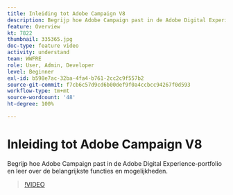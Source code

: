 ```yaml
---
title: Inleiding tot Adobe Campaign V8
description: Begrijp hoe Adobe Campaign past in de Adobe Digital Experience-portfolio en leer over de belangrijkste functies en mogelijkheden.
feature: Overview
kt: 7822
thumbnail: 335365.jpg
doc-type: feature video
activity: understand
team: WWFRE
role: User, Admin, Developer
level: Beginner
exl-id: b598e7ac-32ba-4fa4-b761-2cc2c9f557b2
source-git-commit: f7cb6c57d9cd6b00def9f0a4ccbcc94267f0d593
workflow-type: tm+mt
source-wordcount: '48'
ht-degree: 100%

---
```


# Inleiding tot Adobe Campaign V8

Begrijp hoe Adobe Campaign past in de Adobe Digital Experience-portfolio en leer over de belangrijkste functies en mogelijkheden.

>[!VIDEO](https://video.tv.adobe.com/v/335365?quality=12)
